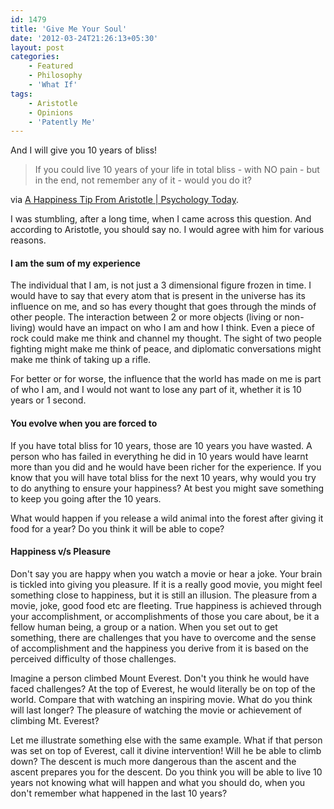```yaml
---
id: 1479
title: 'Give Me Your Soul'
date: '2012-03-24T21:26:13+05:30'
layout: post
categories:
    - Featured
    - Philosophy
    - 'What If'
tags:
    - Aristotle
    - Opinions
    - 'Patently Me'
---
```


And I will give you 10 years of bliss!
>If you could live 10 years of your life in total bliss - with NO pain - but in the end, not remember any of it - would you do it?

via [A Happiness Tip From Aristotle | Psychology Today](http://www.psychologytoday.com/blog/bouncing-back/201002/happiness-tip-aristotle).

I was stumbling, after a long time, when I came across this question. And according to Aristotle, you should say no. I would agree with him for various reasons.

#### I am the sum of my experience

The individual that I am, is not just a 3 dimensional figure frozen in time. I would have to say that every atom that is present in the universe has its influence on me, and so has every thought that goes through the minds of other people. The interaction between 2 or more objects (living or non-living) would have an impact on who I am and how I think. Even a piece of rock could make me think and channel my thought. The sight of two people fighting might make me think of peace, and diplomatic conversations might make me think of taking up a rifle.

For better or for worse, the influence that the world has made on me is part of who I am, and I would not want to lose any part of it, whether it is 10 years or 1 second.

#### You evolve when you are forced to

If you have total bliss for 10 years, those are 10 years you have wasted. A person who has failed in everything he did in 10 years would have learnt more than you did and he would have been richer for the experience. If you know that you will have total bliss for the next 10 years, why would you try to do anything to ensure your happiness? At best you might save something to keep you going after the 10 years.

What would happen if you release a wild animal into the forest after giving it food for a year? Do you think it will be able to cope?

#### Happiness v/s Pleasure

Don't say you are happy when you watch a movie or hear a joke. Your brain is tickled into giving you pleasure. If it is a really good movie, you might feel something close to happiness, but it is still an illusion. The pleasure from a movie, joke, good food etc are fleeting. True happiness is achieved through your accomplishment, or accomplishments of those you care about, be it a fellow human being, a group or a nation. When you set out to get something, there are challenges that you have to overcome and the sense of accomplishment and the happiness you derive from it is based on the perceived difficulty of those challenges.

Imagine a person climbed Mount Everest. Don't you think he would have faced challenges? At the top of Everest, he would literally be on top of the world. Compare that with watching an inspiring movie. What do you think will last longer? The pleasure of watching the movie or achievement of climbing Mt. Everest?

Let me illustrate something else with the same example. What if that person was set on top of Everest, call it divine intervention! Will he be able to climb down? The descent is much more dangerous than the ascent and the ascent prepares you for the descent. Do you think you will be able to live 10 years not knowing what will happen and what you should do, when you don't remember what happened in the last 10 years?
